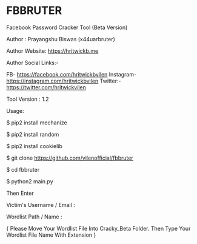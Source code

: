 # FBBRUTER
Facebook Password Cracker Tool (Beta Version)

Author : Prayangshu Biswas (x44uarbruter)

Author Website: https://hritwickb.me

Author Social Links:-

FB- https://facebook.com/hritwickbvilen
Instagram- https://instagram.com/hritwickbvilen
Twitter:- https://twitter.com/hritwickvilen

Tool Version : 1.2


Usage:

$ pip2 install mechanize

$ pip2 install random

$ pip2 install cookielib

$ git clone https://github.com/vilenofficial/fbbruter

$ cd fbbruter

$ python2 main.py

Then Enter 

Victim's Username / Email : 


Wordlist Path / Name : 

{ Please Move Your Wordlist File Into Cracky_Beta Folder. Then Type Your Wordlist File Name With Extension }
